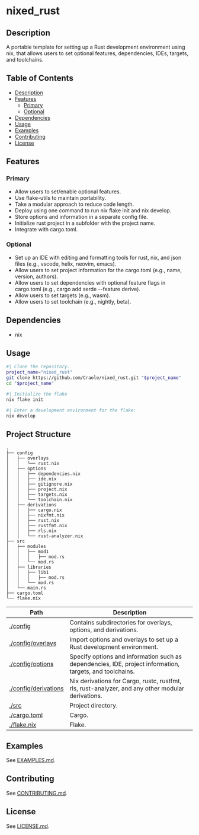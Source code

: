 # nixed_rust

## Description

A portable template for setting up a Rust development environment using nix, that allows users to set optional features, dependencies, IDEs, targets, and toolchains.

## Table of Contents

- [Description](#description)
- [Features](#features)
  - [Primary](#primary)
  - [Optional](#optional)
- [Dependencies](#dependencies)
- [Usage](#usage)
- [Examples](#examples)
- [Contributing](#contributing)
- [License](#license)

## Features

### Primary

- Allow users to set/enable optional features.
- Use flake-utils to maintain portability.
- Take a modular approach to reduce code length.
- Deploy using one command to run nix flake init and nix develop.
- Store options and information in a separate config file.
- Initialize rust project in a subfolder with the project name.
- Integrate with cargo.toml.

### Optional

- Set up an IDE with editing and formatting tools for rust, nix, and json files (e.g., vscode, helix, neovim, emacs).
- Allow users to set project information for the cargo.toml (e.g., name, version, authors).
- Allow users to set dependencies with optional feature flags in cargo.toml (e.g., cargo add serde --feature derive).
- Allow users to set targets (e.g., wasm).
- Allow users to set toolchain (e.g., nightly, beta).

## Dependencies

- nix

## Usage

```sh
#| Clone the repository.
project_name="nixed_rust"
git clone https://github.com/Craole/nixed_rust.git "$project_name"
cd "$project_name"

#| Initialize the flake
nix flake init

#| Enter a development environment for the flake:
nix develop
```

## Project Structure

```fd | as-tree
.
├── config
│   ├── overlays
│   │   └── rust.nix
│   ├── options
│   │   ├── dependencies.nix
│   │   ├── ide.nix
│   │   ├── gitignore.nix
│   │   ├── project.nix
│   │   ├── targets.nix
│   │   └── toolchain.nix
│   ├── derivations
│   │   ├── cargo.nix
│   │   ├── nixfmt.nix
│   │   ├── rust.nix
│   │   ├── rustfmt.nix
│   │   ├── rls.nix
│   │   └── rust-analyzer.nix
├── src
│   ├── modules
│   │   ├── mod1
│   │   │   ├── mod.rs
│   │   └── mod.rs
│   ├── libraries
│   │   ├── lib1
│   │   │   ├── mod.rs
│   │   └── mod.rs
│   └── main.rs
├── cargo.toml
└── flake.nix
```

|Path|Description|
|---|---|
|[./config](https://github.com/Craole/nixed_rust/tree/master/config)| Contains subdirectories for overlays, options, and derivations.|
|[./config/overlays](https://github.com/Craole/nixed_rust/tree/master/config/overlays)| Import options and overlays to set up a Rust development environment.
|[./config/options](https://github.com/Craole/nixed_rust/tree/master/config/options)| Specify options and information such as dependencies, IDE, project information, targets, and toolchains.
|[./config/derivations](https://github.com/Craole/nixed_rust/tree/master/config/derivations)| Nix derivations for Cargo, rustc, rustfmt, rls, rust-analyzer, and any other modular derivations.
|[./src](https://github.com/Craole/nixed_rust/tree/master/src)| Project directory.
|[./cargo.toml](https://github.com/Craole/nixed_rust/tree/master/cargo.toml)| Cargo.
|[./flake.nix](https://github.com/Craole/nixed_rust/tree/master/flake.nix)| Flake.

## Examples

See [EXAMPLES.md](EXAMPLES.md).

## Contributing

See [CONTRIBUTING.md](CONTRIBUTING.md).

## License

See [LICENSE.md](LICENSE.md).
